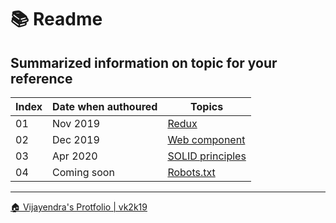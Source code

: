 # &#128218; Readme

## Summarized information on topic for your reference

|Index|Date when authoured|Topics|
| - | - | - |
| 01 | Nov 2019 | [Redux](./redux/readme.md) |
| 02 | Dec 2019 | [Web component](./webcomponent/readme.md) |
| 03 | Apr 2020 | [SOLID principles](./solid/readme.md) |
| 04 | Coming soon | [Robots.txt](./robots/readme.md) |


***

[&#x1F3E0; Vijayendra's Protfolio &#124; vk2k19](/)
